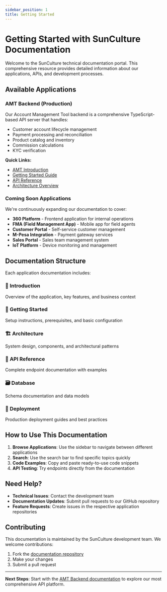 ```yaml
---
sidebar_position: 1
title: Getting Started
---
```


# Getting Started with SunCulture Documentation

Welcome to the SunCulture technical documentation portal. This comprehensive resource provides detailed information about our applications, APIs, and development processes.

## Available Applications

### AMT Backend (Production)
Our Account Management Tool backend is a comprehensive TypeScript-based API server that handles:
- Customer account lifecycle management
- Payment processing and reconciliation
- Product catalog and inventory
- Commission calculations
- KYC verification

**Quick Links:**
- [AMT Introduction](./amt/intro)
- [Getting Started Guide](./amt/getting-started)
- [API Reference](./amt/api-reference)
- [Architecture Overview](./amt/architecture)

### Coming Soon Applications
We're continuously expanding our documentation to cover:
- **360 Platform** - Frontend application for internal operations
- **FMA (Field Management App)** - Mobile app for field agents
- **Customer Portal** - Self-service customer management
- **M-Pesa Integration** - Payment gateway services
- **Sales Portal** - Sales team management system
- **IoT Platform** - Device monitoring and management

## Documentation Structure

Each application documentation includes:

### 📖 **Introduction**
Overview of the application, key features, and business context

### 🚀 **Getting Started**
Setup instructions, prerequisites, and basic configuration

### 🏗️ **Architecture**
System design, components, and architectural patterns

### 📡 **API Reference**
Complete endpoint documentation with examples

### 🗃️ **Database**
Schema documentation and data models

### 🚀 **Deployment**
Production deployment guides and best practices

## How to Use This Documentation

1. **Browse Applications**: Use the sidebar to navigate between different applications
2. **Search**: Use the search bar to find specific topics quickly
3. **Code Examples**: Copy and paste ready-to-use code snippets
4. **API Testing**: Try endpoints directly from the documentation

## Need Help?

- **Technical Issues**: Contact the development team
- **Documentation Updates**: Submit pull requests to our GitHub repository
- **Feature Requests**: Create issues in the respective application repositories

## Contributing

This documentation is maintained by the SunCulture development team. We welcome contributions:

1. Fork the [documentation repository](https://github.com/SunCulture/sunculture-docs)
2. Make your changes
3. Submit a pull request

---

**Next Steps**: Start with the [AMT Backend documentation](./amt/intro) to explore our most comprehensive API platform.